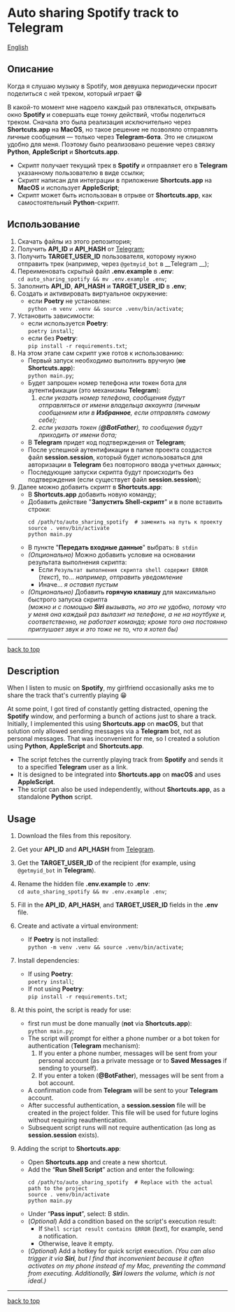 # Auto sharing Spotify track to Telegram

[English](#Description)

## Описание

Когда я слушаю музыку в Spotify, моя девушка периодически просит поделиться с ней треком, который играет 😁

В какой-то момент мне надоело каждый раз отвлекаться, открывать окно __Spotify__ и совершать еще тонну действий, чтобы
поделиться треком. Сначала это была реализация исключительно через __Shortcuts.app__ на __MacOS__, но такое решение не
позволяло отправлять личные сообщения — только через __Telegram-бота__. Это не слишком удобно для меня.
Поэтому было реализовано решение через связку __Python__, __AppleScript__ и __Shortcuts.app__.

- Скрипт получает текущий трек в __Spotify__ и отправляет его в __Telegram__ указанному пользователю в виде ссылки;
- Скрипт написан для интеграции в приложение __Shortcuts.app__ на __MacOS__ и использует __AppleScript__;
- Скрипт может быть использован в отрыве от __Shortcuts.app__, как самостоятельный __Python__-скрипт.

## Использование

1. Скачать файлы из этого репозитория;
2. Получить __API_ID__ и __API_HASH__ от [Telegram](https://my.telegram.org);
3. Получить __TARGET_USER_ID__ пользователя, которому нужно отправить трек (например, через `@getmyid_bot` в __Telegram
   __);
4. Переименовать скрытый файл __.env.example__ в __.env__: \
   `cd auto_sharing_spotify && mv .env.example .env`;
5. Заполнить __API_ID__, __API_HASH__ и __TARGET_USER_ID__ в __.env__;
6. Создать и активировать виртуальное окружение:
    - если __Poetry__ не установлен: \
      `python -m venv .venv && source .venv/bin/activate`;
7. Установить зависимости:
    - если используется __Poetry__: \
      `poetry install`;
    - если без __Poetry__: \
      `pip install -r requirements.txt`;
8. На этом этапе сам скрипт уже готов к использованию:
    - Первый запуск необходимо выполнить вручную (__не __Shortcuts.app____): \
      `python main.py`;
    - Будет запрошен номер телефона или токен бота для аутентификации (это
      механизмы __Telegram__):
        1. _если указать номер телефона, сообщения будут отправляться от имени владельца аккаунта (личным сообщением или
           в __Избранное__, если отправлять самому себе);_
        2. _если указать токен (__@BotFather__), то сообщения будут приходить от имени бота;_
    - В __Telegram__ придет код подтверждения от __Telegram__;
    - После успешной аутентификации в папке проекта создастся файл __session.session__, который будет использоваться
      для авторизации в __Telegram__ без повторного ввода учетных данных;
    - Последующие запуски скрипта будут происходить без подтверждения (если существует файл __session.session__);
9. Далее можно добавить скрипт в __Shortcuts.app__:
    - В __Shortcuts.app__ добавить новую команду;
    - Добавить действие "__Запустить Shell-скрипт__" и в поле вставить строки:
      ```bash:
      cd /path/to/auto_sharing_spotify  # заменить на путь к проекту
      source . venv/bin/activate
      python main.py
      ```
    - В пункте "__Передать входные данные__" выбрать: `B stdin`
    - _(Опционально)_ Можно добавить условие на основании результата выполнения скрипта:
        - Если `Результат выполнения скрипта shell содержит ERROR` (_текст_), то... _например, отправить уведомление_
        - Иначе... _я оставил пустым_
    - _(Опционально)_ Добавить __горячую клавишу__ для максимально быстрого запуска скрипта \
      _(можно и с помощью __Siri__ вызывать, но это не удобно, потому что у меня она каждый раз вылазит на телефоне, а
      не на ноутбуке и, соответственно, не работает команда; кроме того она постоянно приглушает звук и это тоже не то,
      что я хотел бы)_

---

[back to top](#auto-sharing-spotify-track-to-telegram)

## Description

When I listen to music on __Spotify__, my girlfriend occasionally asks me to share the track that's currently playing 😁

At some point, I got tired of constantly getting distracted, opening the __Spotify__ window, and performing a bunch of
actions just to share a track. Initially, I implemented this using __Shortcuts.app__ on __macOS__, but that solution
only allowed sending messages via a __Telegram__ bot, not as personal messages.
That was inconvenient for me, so I created a solution using __Python__, __AppleScript__ and __Shortcuts.app__.

- The script fetches the currently playing track from __Spotify__ and sends it to a specified __Telegram__ user as a
  link.
- It is designed to be integrated into __Shortcuts.app__ on __macOS__ and uses __AppleScript__.
- The script can also be used independently, without __Shortcuts.app__, as a standalone __Python__ script.

## Usage

1. Download the files from this repository.
2. Get your __API_ID__ and __API_HASH__ from [Telegram](https://my.telegram.org).
3. Get the __TARGET_USER_ID__ of the recipient (for example, using `@getmyid_bot` in __Telegram__).
4. Rename the hidden file __.env.example__ to __.env__: \
   `cd auto_sharing_spotify && mv .env.example .env`;
5. Fill in the __API_ID__, __API_HASH__, and __TARGET_USER_ID__ fields in the __.env__ file.
6. Create and activate a virtual environment:
    - If __Poetry__ is not installed: \
      `python -m venv .venv && source .venv/bin/activate`;
7. Install dependencies:
    - If using __Poetry__: \
      `poetry install`;
    - If not using __Poetry__: \
      `pip install -r requirements.txt`;
8. At this point, the script is ready for use:
    - first run must be done manually (__not__ via __Shortcuts.app__): \
      `python main.py`;
    - The script will prompt for either a phone number or a bot token for authentication (__Telegram__ mechanism):
        1. If you enter a phone number, messages will be sent from your personal account (as a private message or to
           __Saved Messages__ if sending to yourself).
        2. If you enter a token (__@BotFather__), messages will be sent from a bot account.
    - A confirmation code from __Telegram__ will be sent to your __Telegram__ account.
    - After successful authentication, a __session.session__ file will be created in the project folder. This file will
      be used for future logins without requiring reauthentication.
    - Subsequent script runs will not require authentication (as long as __session.session__ exists).

9. Adding the script to __Shortcuts.app__:
    - Open __Shortcuts.app__ and create a new shortcut.
    - Add the “__Run Shell Script__” action and enter the following:
      ```bash:
      cd /path/to/auto_sharing_spotify  # Replace with the actual path to the project
      source . venv/bin/activate
      python main.py
      ```
    - Under “__Pass input__”, select: B stdin.
    - (_Optional_) Add a condition based on the script's execution result:
        - If `Shell script result contains ERROR` (_text_), for example, send a notification.
        - Otherwise, leave it empty.
    - (_Optional_) Add a hotkey for quick script execution.
      _(You can also trigger it via __Siri__, but I find that inconvenient because it often activates on my phone
      instead of my Mac, preventing the command from executing. Additionally, __Siri__ lowers the volume, which is not
      ideal.)_

---

[back to top](#auto-sharing-spotify-track-to-telegram)

